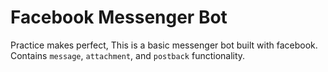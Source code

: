 # Facebook Messenger Bot

Practice makes perfect, This is a basic messenger bot built with facebook.  Contains `message`, `attachment`, and `postback` functionality.
